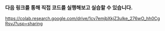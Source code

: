 ### 다음 링크를 통해 직접 코드를 실행해보고 실습할 수 있습니다.
https://colab.research.google.com/drive/1cv7emjbXkjZ3ulke_276wO_hh0CgRsvJ?usp=sharing
